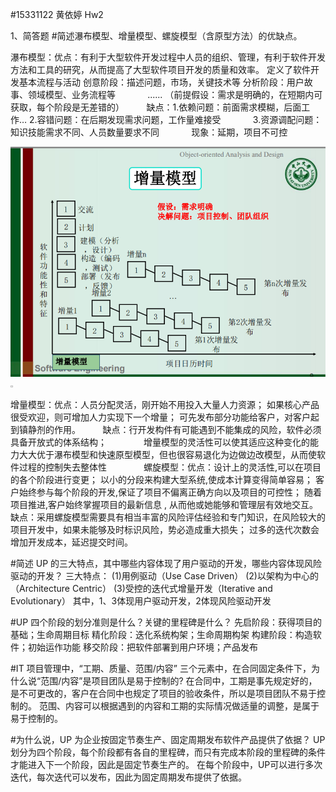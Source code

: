 
#15331122 黄依婷 Hw2

1、简答题
#简述瀑布模型、增量模型、螺旋模型（含原型方法）的优缺点。

瀑布模型：优点：有利于大型软件开发过程中人员的组织、管理，有利于软件开发方法和工具的研究，从而提高了大型软件项目开发的质量和效率。
              定义了软件开发基本流程与活动
              创意阶段：描述问题，市场，关键技术等
              分析阶段：用户故事、领域模型、业务流程等
              ......
              （前提假设：需求是明确的，在短期内可获取，每个阶段是无差错的）
         缺点：1.依赖问题：前面需求模糊，后面工作…
              2.容错问题：在后期发现需求问题，工作量难接受
              3.资源调配问题：知识技能需求不同、人员数量要求不同
              现象：延期，项目不可控
              
![瀑布模型](https://github.com/YitingKikyo/YitingKikyo.github.io/blob/master/_post/SystemAnalysis/increasement.png)
<img dysrc="https://github.com/YitingKikyo/YitingKikyo.github.io/blob/master/_post/SystemAnalysis/increasement.png" width="4" height="3"/> 
              
增量模型：优点：人员分配灵活，刚开始不用投入大量人力资源；
               如果核心产品很受欢迎，则可增加人力实现下一个增量；
               可先发布部分功能给客户，对客户起到镇静剂的作用。
         缺点：行开发构件有可能遇到不能集成的风险，软件必须具备开放式的体系结构；
               增量模型的灵活性可以使其适应这种变化的能力大大优于瀑布模型和快速原型模型，但也很容易退化为边做边改模型，从而使软件过程的控制失去整体性
               
螺旋模型：优点：设计上的灵活性,可以在项目的各个阶段进行变更；
               以小的分段来构建大型系统,使成本计算变得简单容易；
               客户始终参与每个阶段的开发,保证了项目不偏离正确方向以及项目的可控性；
               随着项目推进,客户始终掌握项目的最新信息 , 从而他或她能够和管理层有效地交互。 
         缺点：采用螺旋模型需要具有相当丰富的风险评估经验和专门知识，在风险较大的项目开发中，如果未能够及时标识风险，势必造成重大损失；
               过多的迭代次数会增加开发成本，延迟提交时间。

#简述 UP 的三大特点，其中哪些内容体现了用户驱动的开发，哪些内容体现风险驱动的开发？
三大特点：
(1)用例驱动（Use Case Driven）
(2)以架构为中心的（Architecture Centric）
(3)受控的迭代式增量开发（Iterative and Evolutionary）
其中，1、3体现用户驱动开发，2体现风险驱动开发

#UP 四个阶段的划分准则是什么？关键的里程碑是什么？
先启阶段：获得项目的基础；生命周期目标
精化阶段：迭化系统构架；生命周期构架
构建阶段：构造软件；初始运作功能
移交阶段：把软件部署到用户环境；产品发布

#IT 项目管理中，“工期、质量、范围/内容” 三个元素中，在合同固定条件下，为什么说“范围/内容”是项目团队是易于控制的?
在合同中，工期是事先规定好的，是不可更改的，客户在合同中也规定了项目的验收条件，所以是项目团队不易于控制的。
范围、内容可以根据遇到的内容和工期的实际情况做适量的调整，是属于易于控制的。

#为什么说，UP 为企业按固定节奏生产、固定周期发布软件产品提供了依据？
UP划分为四个阶段，每个阶段都有各自的里程碑，而只有完成本阶段的里程碑的条件才能进入下一个阶段，因此是固定节奏生产的。
在每个阶段中，UP可以进行多次迭代，每次迭代可以发布，因此为固定周期发布提供了依据。
